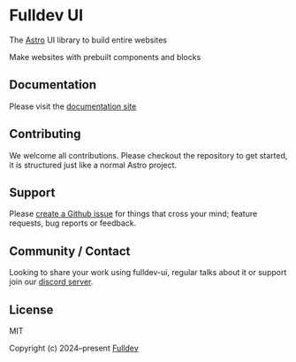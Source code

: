 # Fulldev UI

The [Astro][astro] UI library to build entire websites

Make websites with prebuilt components and blocks

## Documentation

Please visit the [documentation site][docs]

## Contributing

We welcome all contributions. Please checkout the repository to get started, it is structured just like a normal Astro project.

## Support

Please [create a Github issue][issues] for things that cross your mind; feature requests, bug reports or feedback.

## Community / Contact

Looking to share your work using fulldev-ui, regular talks about it or support join our [discord server](https://discord.gg/tdmUyH2YE4).

## License

MIT

Copyright (c) 2024–present [Fulldev][fulldev]

[astro]: https://astro.build/
[docs]: https://ui.full.dev/
[fulldev]: https://full.dev/
[issues]: https://github.com/fulldotdev/ui/issues/
[discord]: https://discord.gg/vXZqMbadm8
